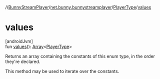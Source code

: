 //[BunnyStreamPlayer](../../../index.md)/[net.bunny.bunnystreamplayer](../index.md)/[PlayerType](index.md)/[values](values.md)

# values

[androidJvm]\
fun [values](values.md)(): [Array](https://kotlinlang.org/api/core/kotlin-stdlib/kotlin/-array/index.html)&lt;[PlayerType](index.md)&gt;

Returns an array containing the constants of this enum type, in the order they're declared.

This method may be used to iterate over the constants.